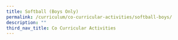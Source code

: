 ```yaml
---
title: Softball (Boys Only)
permalink: /curriculum/co-curricular-activities/softball-boys/
description: ""
third_nav_title: Co Curricular Activities
---
```

